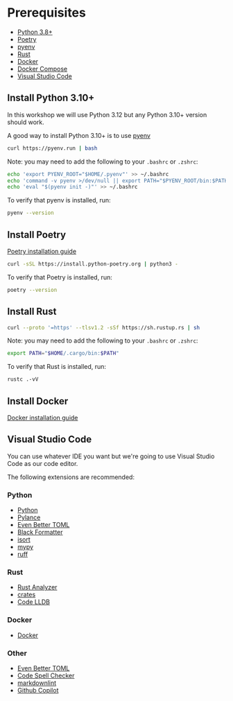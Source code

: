 # Prerequisites

- [Python 3.8+](https://www.python.org/)
- [Poetry](https://python-poetry.org/)
- [pyenv](https://github.com/pyenv/pyenv)
- [Rust](https://www.rust-lang.org/)
- [Docker](https://www.docker.com/)
- [Docker Compose](https://docs.docker.com/compose/)
- [Visual Studio Code](https://code.visualstudio.com/)

## Install Python 3.10+

In this workshop we will use Python 3.12 but any Python 3.10+ version should work.

A good way to install Python 3.10+ is to use [pyenv](https://github.com/pyenv/pyenv)

```bash
curl https://pyenv.run | bash
```

Note: you may need to add the following to your `.bashrc` or `.zshrc`:

```bash
echo 'export PYENV_ROOT="$HOME/.pyenv"' >> ~/.bashrc
echo 'command -v pyenv >/dev/null || export PATH="$PYENV_ROOT/bin:$PATH"' >> ~/.bashrc
echo 'eval "$(pyenv init -)"' >> ~/.bashrc
```

To verify that pyenv is installed, run:

```bash
pyenv --version
```

## Install Poetry

[Poetry installation guide](https://python-poetry.org/docs/#installation)

```bash
curl -sSL https://install.python-poetry.org | python3 -
```

To verify that Poetry is installed, run:

```bash
poetry --version
```

## Install Rust

```bash
curl --proto '=https' --tlsv1.2 -sSf https://sh.rustup.rs | sh
```

Note: you may need to add the following to your `.bashrc` or `.zshrc`:

```bash
export PATH="$HOME/.cargo/bin:$PATH"
```

To verify that Rust is installed, run:

```bash
rustc .-vV
```

## Install Docker

[Docker installation guide](https://docs.docker.com/get-docker/)

## Visual Studio Code

You can use whatever IDE you want but we're going to use Visual Studio Code as our code editor.

The following extensions are recommended:

### Python

- [Python](https://marketplace.visualstudio.com/items?itemName=ms-python.python)
- [Pylance](https://marketplace.visualstudio.com/items?itemName=ms-python.vscode-pylance)
- [Even Better TOML](https://marketplace.visualstudio.com/items?itemName=tamasfe.even-better-toml)
- [Black Formatter](https://marketplace.visualstudio.com/items?itemName=ms-python.black-formatter)
- [isort](https://marketplace.visualstudio.com/items?itemName=ms-python.isort)
- [mypy](https://marketplace.visualstudio.com/items?itemName=ms-python.mypy-type-checker)
- [ruff](https://marketplace.visualstudio.com/items?itemName=charliermarsh.ruff)

### Rust

- [Rust Analyzer](https://marketplace.visualstudio.com/items?itemName=rust-lang.rust-analyzer)
- [crates](https://marketplace.visualstudio.com/items?itemName=serayuzgur.crates)
- [Code LLDB](https://marketplace.visualstudio.com/items?itemName=vadimcn.vscode-lldb)

### Docker

- [Docker](https://marketplace.visualstudio.com/items?itemName=ms-azuretools.vscode-docker)

### Other

- [Even Better TOML](https://marketplace.visualstudio.com/items?itemName=tamasfe.even-better-toml)
- [Code Spell Checker](https://marketplace.visualstudio.com/items?itemName=streetsidesoftware.code-spell-checker)
- [markdownlint](https://marketplace.visualstudio.com/items?itemName=DavidAnson.vscode-markdownlint)
- [Github Copilot](https://marketplace.visualstudio.com/items?itemName=GitHub.copilot)